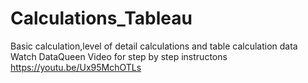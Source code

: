 # Calculations_Tableau

 Basic  calculation,level of detail calculations and table calculation data 
 Watch DataQueen Video for step by step instructons
https://youtu.be/Ux95MchOTLs
